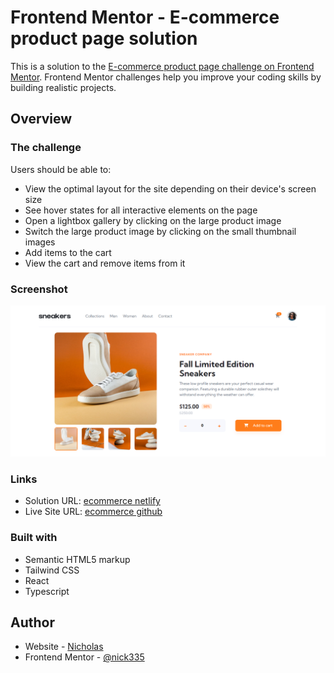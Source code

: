 # Frontend Mentor - E-commerce product page solution

This is a solution to the [E-commerce product page challenge on Frontend Mentor](https://www.frontendmentor.io/challenges/ecommerce-product-page-UPsZ9MJp6). Frontend Mentor challenges help you improve your coding skills by building realistic projects.

## Overview

### The challenge

Users should be able to:

- View the optimal layout for the site depending on their device's screen size
- See hover states for all interactive elements on the page
- Open a lightbox gallery by clicking on the large product image
- Switch the large product image by clicking on the small thumbnail images
- Add items to the cart
- View the cart and remove items from it

### Screenshot

![emmcommerce screenshot](./src//images/ecommercescreenshot.png)

### Links

- Solution URL: [ecommerce netlify](https://main-ecommerce.netlify.app)
- Live Site URL: [ecommerce github](https://github.com/nick335/singlePageProductSiteTypesript)


### Built with
- Semantic HTML5 markup
- Tailwind CSS
- React
- Typescript

## Author

- Website - [Nicholas](https://nicholaserigo.netlify.app/)
- Frontend Mentor - [@nick335](https://www.frontendmentor.io/profile/nick335)

